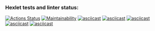### Hexlet tests and linter status:
[![Actions Status](https://github.com/Dom1no123/frontend-project-44/actions/workflows/hexlet-check.yml/badge.svg)](https://github.com/Dom1no123/frontend-project-44/actions)
[![Maintainability](https://api.codeclimate.com/v1/badges/ff9905ac023a5c2b2a77/maintainability)](https://codeclimate.com/github/Dom1no123/frontend-project-44/maintainability)
[![asciicast](https://asciinema.org/a/yfXtDevflQtKWTlKwCZ3QnrxK.svg)](https://asciinema.org/a/yfXtDevflQtKWTlKwCZ3QnrxK)
[![asciicast](https://asciinema.org/a/hu3dK7Zefyd4rhagMTZOpAcsY.svg)](https://asciinema.org/a/hu3dK7Zefyd4rhagMTZOpAcsY)
[![asciicast](https://asciinema.org/a/UJq0vd30Mg0uL5grWzTEx6HHe.svg)](https://asciinema.org/a/UJq0vd30Mg0uL5grWzTEx6HHe)
[![asciicast](https://asciinema.org/a/wejbIYmXhX6QMHRMGYyXAfIa9.svg)](https://asciinema.org/a/wejbIYmXhX6QMHRMGYyXAfIa9)
[![asciicast](https://asciinema.org/a/aTU8IJoyhPR4ZgGwfR1JKzKKU.svg)](https://asciinema.org/a/aTU8IJoyhPR4ZgGwfR1JKzKKU)